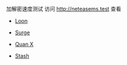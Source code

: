 加解密速度测试
访问 http://neteasems.test 查看

- [Loon](https://raw.githubusercontent.com/Keywos/rule/main/script/net_test/nt.plugin)

- [Surge](https://raw.githubusercontent.com/Keywos/rule/main/script/net_test/nt.sgmodule)

- [Quan X](https://raw.githubusercontent.com/Keywos/rule/main/script/net_test/nt.conf)

- [Stash](https://raw.githubusercontent.com/Keywos/rule/main/script/net_test/nt.stoverride)